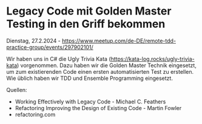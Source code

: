 # Legacy Code mit Golden Master Testing in den Griff bekommen
Dienstag, 27.2.2024 - https://www.meetup.com/de-DE/remote-tdd-practice-group/events/297902101/

Wir haben uns in C# die Ugly Trivia Kata (https://kata-log.rocks/ugly-trivia-kata) vorgenommen. Dazu haben wir die Golden Master Technik eingesetzt, um zum existierenden Code einen ersten automatisierten Test zu erstellen. Wie üblich haben wir TDD und Ensemble Programming eingesetzt.

Quellen:
- Working Effectively with Legacy Code - Michael C. Feathers
- Refactoring Improving the Design of Existing Code - Martin Fowler
- refactoring.com